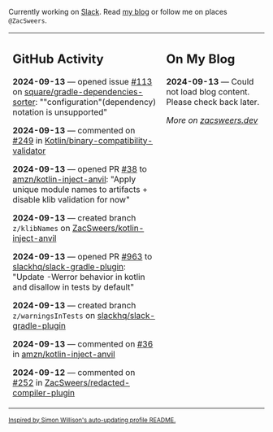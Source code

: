 Currently working on [Slack](https://slack.com/). Read [my blog](https://zacsweers.dev/) or follow me on places `@ZacSweers`.

<table><tr><td valign="top" width="60%">

## GitHub Activity
<!-- githubActivity starts -->
**2024-09-13** — opened issue [#113](https://github.com/square/gradle-dependencies-sorter/issues/113) on [square/gradle-dependencies-sorter](https://github.com/square/gradle-dependencies-sorter): ""configuration"(dependency) notation is unsupported"

**2024-09-13** — commented on [#249](https://github.com/Kotlin/binary-compatibility-validator/issues/249#issuecomment-2350010623) in [Kotlin/binary-compatibility-validator](https://github.com/Kotlin/binary-compatibility-validator)

**2024-09-13** — opened PR [#38](https://github.com/amzn/kotlin-inject-anvil/pull/38) to [amzn/kotlin-inject-anvil](https://github.com/amzn/kotlin-inject-anvil): "Apply unique module names to artifacts + disable klib validation for now"

**2024-09-13** — created branch `z/klibNames` on [ZacSweers/kotlin-inject-anvil](https://github.com/ZacSweers/kotlin-inject-anvil)

**2024-09-13** — opened PR [#963](https://github.com/slackhq/slack-gradle-plugin/pull/963) to [slackhq/slack-gradle-plugin](https://github.com/slackhq/slack-gradle-plugin): "Update -Werror behavior in kotlin and disallow in tests by default"

**2024-09-13** — created branch `z/warningsInTests` on [slackhq/slack-gradle-plugin](https://github.com/slackhq/slack-gradle-plugin)

**2024-09-13** — commented on [#36](https://github.com/amzn/kotlin-inject-anvil/issues/36#issuecomment-2348057638) in [amzn/kotlin-inject-anvil](https://github.com/amzn/kotlin-inject-anvil)

**2024-09-12** — commented on [#252](https://github.com/ZacSweers/redacted-compiler-plugin/issues/252#issuecomment-2347429840) in [ZacSweers/redacted-compiler-plugin](https://github.com/ZacSweers/redacted-compiler-plugin)
<!-- githubActivity ends -->
</td><td valign="top" width="40%">

## On My Blog
<!-- blog starts -->
**2024-09-13** — Could not load blog content. Please check back later.
<!-- blog ends -->
_More on [zacsweers.dev](https://zacsweers.dev/)_
</td></tr></table>

<sub><a href="https://simonwillison.net/2020/Jul/10/self-updating-profile-readme/">Inspired by Simon Willison's auto-updating profile README.</a></sub>